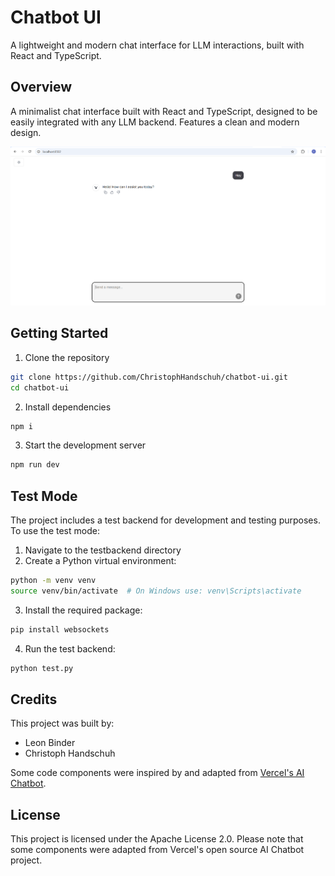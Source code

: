 # Chatbot UI

A lightweight and modern chat interface for LLM interactions, built with React and TypeScript.

## Overview

A minimalist chat interface built with React and TypeScript, designed to be easily integrated with any LLM backend. Features a clean and modern design.

![Demo](demo/demo.png)

## Getting Started

1. Clone the repository
```bash
git clone https://github.com/ChristophHandschuh/chatbot-ui.git
cd chatbot-ui
```

2. Install dependencies
```bash
npm i
```

3. Start the development server
```bash
npm run dev
```

## Test Mode

The project includes a test backend for development and testing purposes. To use the test mode:

1. Navigate to the testbackend directory
2. Create a Python virtual environment:
```bash
python -m venv venv
source venv/bin/activate  # On Windows use: venv\Scripts\activate
```
3. Install the required package:
```bash
pip install websockets
```
4. Run the test backend:
```bash
python test.py
```

## Credits

This project was built by:
- Leon Binder
- Christoph Handschuh

Some code components were inspired by and adapted from [Vercel's AI Chatbot](https://github.com/vercel/ai-chatbot).

## License

This project is licensed under the Apache License 2.0. Please note that some components were adapted from Vercel's open source AI Chatbot project.